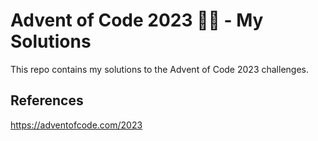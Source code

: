 # Advent of Code 2023 🎅🏼 - My Solutions

This repo contains my solutions to the Advent of Code 2023 challenges.

## References

https://adventofcode.com/2023
